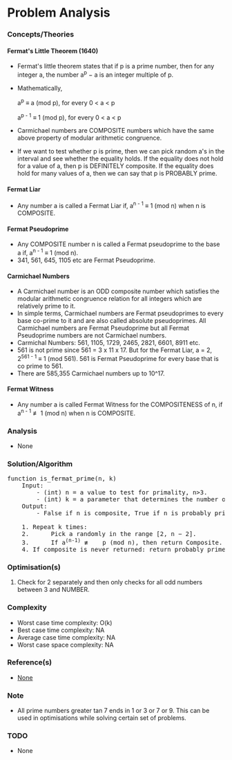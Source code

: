 # Problem Analysis

### Concepts/Theories
#### Fermat's Little Theorem (1640)
- Fermat's little theorem states that if p is a prime number, then for any integer a, the number a<sup>p</sup> − a is an
  integer multiple of p.
- Mathematically,

    a<sup>p</sup> ≡ a (mod p), for every 0 < a < p

    a<sup>p - 1</sup> ≡ 1 (mod p), for every 0 < a < p

- Carmichael numbers are COMPOSITE numbers which have the same above property of modular arithmetic congruence.
- If we want to test whether p is prime, then we can pick random a's in the interval and see whether the equality holds.
  If the equality does not hold for a value of a, then p is DEFINITELY composite. If the equality does hold for many
  values of a, then we can say that p is PROBABLY prime.

#### Fermat Liar
- Any number a is called a Fermat Liar if, a<sup>n - 1</sup> ≡ 1 (mod n) when n is COMPOSITE.

#### Fermat Pseudoprime
- Any COMPOSITE number n is called a Fermat pseudoprime to the base a if, a<sup>n - 1</sup> ≡ 1 (mod n).
- 341, 561, 645, 1105 etc are Fermat Pseudoprime.

#### Carmichael Numbers
- A Carmichael number is an ODD composite number which satisfies the modular arithmetic congruence relation for all
  integers which are relatively prime to it.
- In simple terms, Carmichael numbers are Fermat pseudoprimes to every base co-prime to it and are also called absolute
  pseudoprimes. All Carmichael numbers are Fermat Pseudoprime but all Fermat Pseudoprime numbers are not Carmichael
  numbers.
- Carmichal Numbers: 561, 1105, 1729, 2465, 2821, 6601, 8911 etc.
- 561 is not prime since 561 = 3 x 11 x 17. But for the Fermat Liar, a = 2, 2<sup>561 - 1</sup> ≡ 1 (mod 561). 561 is
  Fermat Pseudoprime for every base that is co prime to 561.
- There are 585,355 Carmichael numbers up to 10^17.

#### Fermat Witness
- Any number a is called Fermat Witness for the COMPOSITENESS  of n, if a<sup>n - 1</sup> ≢ 1 (mod n) when n is
  COMPOSITE.
  
### Analysis
* None


### Solution/Algorithm
<pre>
function is_fermat_prime(n, k)
    Input: 
        - (int) n = a value to test for primality, n>3.
        - (int) k = a parameter that determines the number of times to test for primality.
    Output: 
        - False if n is composite, True if n is probably prime. 

    1. Repeat k times:
    2.      Pick a randomly in the range [2, n − 2].
    3.      If a<sup>(n-1)</sup> ≢    p (mod n), then return Composite.
    4. If composite is never returned: return probably prime.
</pre>

### Optimisation(s)
1. Check for 2 separately and then only checks for all odd numbers between 3 and NUMBER.

### Complexity
* Worst case time complexity: O(k)
* Best case time complexity: NA
* Average case time complexity: NA
* Worst case space complexity: NA

### Reference(s)
- [None](#)

### Note
- All prime numbers greater tan 7 ends in 1 or 3 or 7 or 9. This can be used in optimisations while solving certain
  set of problems.

### TODO
- None
